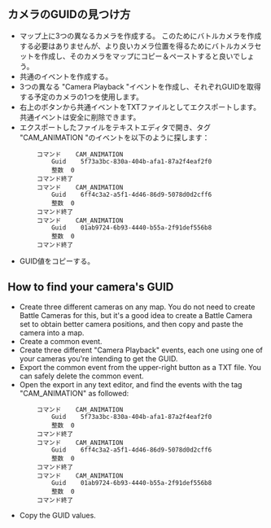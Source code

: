 ## カメラのGUIDの見つけ方
- マップ上に3つの異なるカメラを作成する。 このためにバトルカメラを作成する必要はありませんが、より良いカメラ位置を得るためにバトルカメラセットを作成し、そのカメラをマップにコピー＆ペーストすると良いでしょう。
- 共通のイベントを作成する。
- 3つの異なる "Camera Playback "イベントを作成し、それぞれGUIDを取得する予定のカメラの1つを使用します。
- 右上のボタンから共通イベントをTXTファイルとしてエクスポートします。 共通イベントは安全に削除できます。
- エクスポートしたファイルをテキストエディタで開き、タグ "CAM_ANIMATION "のイベントを以下のように探します：

```
		コマンド	CAM_ANIMATION
			Guid	5f73a3bc-830a-404b-afa1-87a2f4eaf2f0
			整数	0
		コマンド終了
		コマンド	CAM_ANIMATION
			Guid	6ff4c3a2-a5f1-4d46-86d9-5078d0d2cff6
			整数	0
		コマンド終了
		コマンド	CAM_ANIMATION
			Guid	01ab9724-6b93-4440-b55a-2f91def556b8
			整数	0
		コマンド終了
```

- GUID値をコピーする。


## How to find your camera's GUID
- Create three different cameras on any map. You do not need to create Battle Cameras for this, but it's a good idea to create a Battle Camera set to obtain better camera positions, and then copy and paste the camera into a map.
- Create a common event.
- Create three different "Camera Playback" events, each one using one of your cameras you're intending to get the GUID.
- Export the common event from the upper-right button as a TXT file. You can safely delete the common event.
- Open the export in any text editor, and find the events with the tag "CAM_ANIMATION" as followed:

```
		コマンド	CAM_ANIMATION
			Guid	5f73a3bc-830a-404b-afa1-87a2f4eaf2f0
			整数	0
		コマンド終了
		コマンド	CAM_ANIMATION
			Guid	6ff4c3a2-a5f1-4d46-86d9-5078d0d2cff6
			整数	0
		コマンド終了
		コマンド	CAM_ANIMATION
			Guid	01ab9724-6b93-4440-b55a-2f91def556b8
			整数	0
		コマンド終了
```

- Copy the GUID values.
